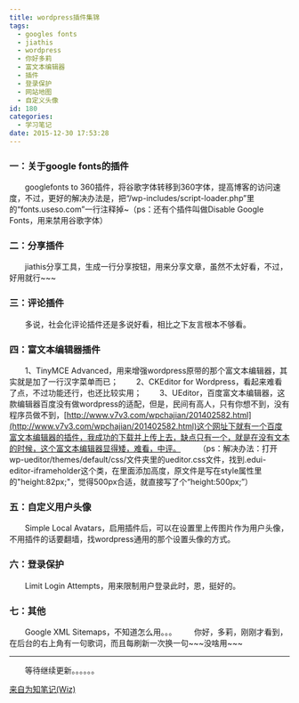 ```yaml
---
title: wordpress插件集锦
tags:
  - googles fonts
  - jiathis
  - wordpress
  - 你好多莉
  - 富文本编辑器
  - 插件
  - 登录保护
  - 网站地图
  - 自定义头像
id: 180
categories:
  - 学习笔记
date: 2015-12-30 17:53:28
---
```


### 一：关于google fonts的插件

&emsp;&emsp;googlefonts to 360插件，将谷歌字体转移到360字体，提高博客的访问速度，不过，更好的解决办法是，把“/wp-includes/script-loader.php”里的“fonts.useso.com”一行注释掉~（ps：还有个插件叫做Disable Google Fonts，用来禁用谷歌字体）

<!--more-->

### 二：分享插件

&emsp;&emsp;jiathis分享工具，生成一行分享按钮，用来分享文章，虽然不太好看，不过，好用就行\~\~\~

### 三：评论插件

&emsp;&emsp;多说，社会化评论插件还是多说好看，相比之下友言根本不够看。

### 四：富文本编辑器插件

&emsp;&emsp;1、TinyMCE Advanced，用来增强wordpress原带的那个富文本编辑器，其实就是加了一行汉字菜单而已；
&emsp;&emsp;2、CKEditor for Wordpress，看起来难看了点，不过功能还行，也还比较实用；
&emsp;&emsp;3、UEditor，百度富文本编辑器，这款编辑器百度没有做wordpress的适配，但是，民间有高人，只有你想不到，没有程序员做不到，[http://www.v7v3.com/wpchajian/201402582.html](http://www.v7v3.com/wpchajian/201402582.html)这个网址下就有一个百度富文本编辑器的插件，我成功的下载并上传上去，缺点只有一个，就是在没有文本的时候，这个富文本编辑器显得矮，难看，中评。
&emsp;&emsp;（ps：解决办法：打开wp-ueditor/themes/default/css/文件夹里的ueditor.css文件，找到.edui-editor-iframeholder这个类，在里面添加高度，原文件是写在style属性里的"height:82px;"，觉得500px合适，就直接写了个“height:500px;”）

### 五：自定义用户头像

&emsp;&emsp;Simple Local Avatars，启用插件后，可以在设置里上传图片作为用户头像，不用插件的话要翻墙，找wordpress通用的那个设置头像的方式。

### 六：登录保护

&emsp;&emsp;Limit Login Attempts，用来限制用户登录此时，恩，挺好的。

### 七：其他

&emsp;&emsp;Google XML Sitemaps，不知道怎么用。。。
&emsp;&emsp;你好，多莉，刚刚才看到，在后台的右上角有一句歌词，而且每刷新一次换一句\~\~\~没啥用\~\~\~

* * *
&emsp;&emsp;等待继续更新。。。。。。

[来自为知笔记(Wiz)](http://www.wiz.cn/i/d15372b9 "来自为知笔记(Wiz)")